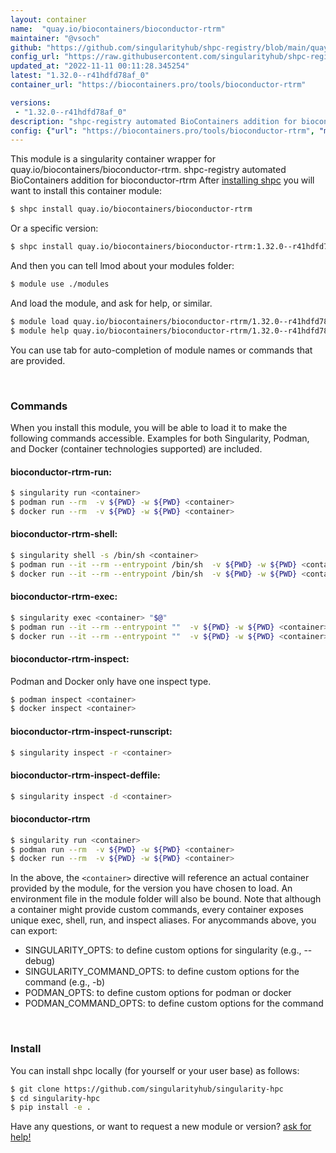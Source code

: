 ```yaml
---
layout: container
name:  "quay.io/biocontainers/bioconductor-rtrm"
maintainer: "@vsoch"
github: "https://github.com/singularityhub/shpc-registry/blob/main/quay.io/biocontainers/bioconductor-rtrm/container.yaml"
config_url: "https://raw.githubusercontent.com/singularityhub/shpc-registry/main/quay.io/biocontainers/bioconductor-rtrm/container.yaml"
updated_at: "2022-11-11 00:11:28.345254"
latest: "1.32.0--r41hdfd78af_0"
container_url: "https://biocontainers.pro/tools/bioconductor-rtrm"

versions:
 - "1.32.0--r41hdfd78af_0"
description: "shpc-registry automated BioContainers addition for bioconductor-rtrm"
config: {"url": "https://biocontainers.pro/tools/bioconductor-rtrm", "maintainer": "@vsoch", "description": "shpc-registry automated BioContainers addition for bioconductor-rtrm", "latest": {"1.32.0--r41hdfd78af_0": "sha256:c53846f25eae20bc9cc0fef9d7be389264cf0059b6192fc084a2917f0f09041b"}, "tags": {"1.32.0--r41hdfd78af_0": "sha256:c53846f25eae20bc9cc0fef9d7be389264cf0059b6192fc084a2917f0f09041b"}, "docker": "quay.io/biocontainers/bioconductor-rtrm"}
---
```


This module is a singularity container wrapper for quay.io/biocontainers/bioconductor-rtrm.
shpc-registry automated BioContainers addition for bioconductor-rtrm
After [installing shpc](#install) you will want to install this container module:


```bash
$ shpc install quay.io/biocontainers/bioconductor-rtrm
```

Or a specific version:

```bash
$ shpc install quay.io/biocontainers/bioconductor-rtrm:1.32.0--r41hdfd78af_0
```

And then you can tell lmod about your modules folder:

```bash
$ module use ./modules
```

And load the module, and ask for help, or similar.

```bash
$ module load quay.io/biocontainers/bioconductor-rtrm/1.32.0--r41hdfd78af_0
$ module help quay.io/biocontainers/bioconductor-rtrm/1.32.0--r41hdfd78af_0
```

You can use tab for auto-completion of module names or commands that are provided.

<br>

### Commands

When you install this module, you will be able to load it to make the following commands accessible.
Examples for both Singularity, Podman, and Docker (container technologies supported) are included.

#### bioconductor-rtrm-run:

```bash
$ singularity run <container>
$ podman run --rm  -v ${PWD} -w ${PWD} <container>
$ docker run --rm  -v ${PWD} -w ${PWD} <container>
```

#### bioconductor-rtrm-shell:

```bash
$ singularity shell -s /bin/sh <container>
$ podman run --it --rm --entrypoint /bin/sh  -v ${PWD} -w ${PWD} <container>
$ docker run --it --rm --entrypoint /bin/sh  -v ${PWD} -w ${PWD} <container>
```

#### bioconductor-rtrm-exec:

```bash
$ singularity exec <container> "$@"
$ podman run --it --rm --entrypoint ""  -v ${PWD} -w ${PWD} <container> "$@"
$ docker run --it --rm --entrypoint ""  -v ${PWD} -w ${PWD} <container> "$@"
```

#### bioconductor-rtrm-inspect:

Podman and Docker only have one inspect type.

```bash
$ podman inspect <container>
$ docker inspect <container>
```

#### bioconductor-rtrm-inspect-runscript:

```bash
$ singularity inspect -r <container>
```

#### bioconductor-rtrm-inspect-deffile:

```bash
$ singularity inspect -d <container>
```



#### bioconductor-rtrm

```bash
$ singularity run <container>
$ podman run --rm  -v ${PWD} -w ${PWD} <container>
$ docker run --rm  -v ${PWD} -w ${PWD} <container>
```


In the above, the `<container>` directive will reference an actual container provided
by the module, for the version you have chosen to load. An environment file in the
module folder will also be bound. Note that although a container
might provide custom commands, every container exposes unique exec, shell, run, and
inspect aliases. For anycommands above, you can export:

 - SINGULARITY_OPTS: to define custom options for singularity (e.g., --debug)
 - SINGULARITY_COMMAND_OPTS: to define custom options for the command (e.g., -b)
 - PODMAN_OPTS: to define custom options for podman or docker
 - PODMAN_COMMAND_OPTS: to define custom options for the command

<br>

### Install

You can install shpc locally (for yourself or your user base) as follows:

```bash
$ git clone https://github.com/singularityhub/singularity-hpc
$ cd singularity-hpc
$ pip install -e .
```

Have any questions, or want to request a new module or version? [ask for help!](https://github.com/singularityhub/singularity-hpc/issues)